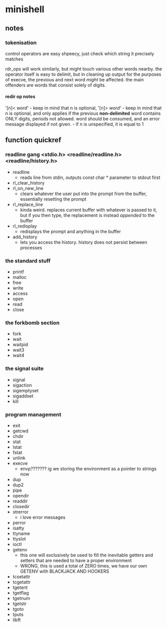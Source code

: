# minishell

## notes

### tokenisation
control operators are easy shpeecy, just check which string it precisely matches

rdr_ops will work similarly, but might touch various other words nearby. the
operator itself is easy to delimit, but in cleaning up output for the purposes
of execve, the previous and next word _might_ be affected. the main offenders
are words that consist solely of digits.

#### redir op notes
'[n]< _word_'
	- keep in mind that n is optional,
'[n]> _word_'
	- keep in mind that n is optional, and only applies if the previous
	  __non-delimited__ word contains ONLY digits, periods not allowed.
	  word should be consumed, and an error message displayed if not given.
	- if n is unspecified, it is equal to 1


## function quickref

### readline gang <stdio.h> <readline/readline.h> <readline/history.h>
- readline
	- reads line from stdin, outputs const char * parameter to stdout first
- rl_clear_history
- rl_on_new_line
	- clears whatever the user put into the prompt from the buffer, essentially resetting the prompt
- rl_replace_line
	- kinda weird. replaces current buffer with whatever is passed to it, but if you then type, the replacement is instead _appended_ to the buffer
- rl_redisplay
	- redisplays the prompt and anything in the buffer
- add_history
	- lets you access the history. history does not persist between processes
### the standard stuff
- printf
- malloc
- free
- write
- access
- open
- read
- close
### the forkbomb section
- fork
- wait
- waitpid
- wait3
- wait4
### the signal suite
- signal
- sigaction
- sigemptyset
- sigaddset
- kill
### program management
- exit
- getcwd
- chdir
- stat
- lstat
- fstat
- unlink
- execve
	- envp??????? ig we storing the environment as a pointer to strings now
- dup
- dup2
- pipe
- opendir
- readdir
- closedir
- strerror
	- i love error messages
- perror
- isatty
- ttyname
- ttyslot
- ioctl
- getenv
	- this one will exclusively be used to fill the inevitable getters and setters that are needed to have a proper environment
	- WRONG, this is used a total of ZERO times, we have our own GETENV with
	  BLACKJACK AND HOOKERS
- tcsetattr
- tcgetattr
- tgetent
- tgetflag
- tgetnum
- tgetstr
- tgoto
- tputs
- libft
